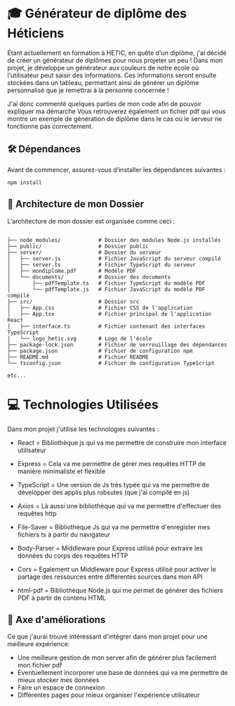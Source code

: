 # 🎓 Générateur de diplôme des Héticiens 

Étant actuellement en formation à HETIC, en quête d'un diplôme, j'ai décidé de créer un générateur de diplômes pour nous projeter un peu ! Dans mon projet, je développe un générateur aux couleurs de notre école où l'utilisateur peut saisir des informations. Ces informations seront ensuite stockées dans un tableau, permettant ainsi de générer un diplôme personnalisé que je remettrai à la personne concernée !


J'ai donc commenté quelques parties de mon code afin de pouvoir expliquer ma démarche 
Vous retrouverez également un fichier pdf qui vous montre un exemple de génération de diplôme dans le cas où le serveur ne fonctionne pas correctement.

## 🛠️ Dépendances

Avant de commencer, assurez-vous d'installer les dépendances suivantes :

```
npm install
```

## 📂 Architecture de mon Dossier

L'architecture de mon dossier est organisée comme ceci :

```

├── node_modules/            # Dossier des modules Node.js installés
├── public/                  # Dossier public
├── server/                  # Dossier du serveur
│   ├── server.js            # Fichier JavaScript du serveur compilé
│   ├── server.ts            # Fichier TypeScript du serveur
│   ├── mondiplome.pdf       # Modèle PDF
│   └── documents/           # Dossier des documents
│       ├── pdfTemplate.ts   # Fichier TypeScript du modèle PDF
│       └── pdfTemplate.js   # Fichier JavaScript du modèle PDF compilé
├── src/                     # Dossier src
│   ├── App.css              # Fichier CSS de l'application
│   ├── App.tsx              # Fichier principal de l'application React
│   ├── interface.ts         # Fichier contenant des interfaces TypeScript
│   └── logo_hetic.svg       # Logo de l'école
├── package-lock.json        # Fichier de verrouillage des dépendances
├── package.json             # Fichier de configuration npm
├── README.md                # Fichier README
└── tsconfig.json            # Fichier de configuration TypeScript

etc...

```

# 💻 Technologies Utilisées

Dans mon projet j'utilise les technologies suivantes :

- React = Bibliothèque js qui va me permettre de construire mon interface utilisateur 

- Express = Cela va me permettre de gérer mes requêtes HTTP de manière minimaliste et flexible

- TypeScript = Une version de Js très typée qui va me permettre de développer des applis plus robsutes (que j'ai compilé en js)

- Axios = Là aussi une bibliothèque qui va me permettre d'effectuer des requêtes http

- File-Saver = Bibliothèque Js qui va me permettre d'enregister mes fichiers ts à partir du navigateur

- Body-Parser =  Middleware pour Express utilisé pour extraire les données du corps des requêtes HTTP

- Cors = Egalement un Middleware pour Express utilisé pour activer le partage des ressources entre différentes sources dans mon API

- html-pdf = Bibliothèque Node.js qui me permet de générer des fichiers PDF à partir de contenu HTML


## 🌟 Axe d'améliorations 

Ce que j'aurai trouvé intéressant d'intégrer dans mon projet pour une meilleure expérience: 

- Une meilleure gestion de mon server afin de générer plus facilement mon fichier pdf 
- Eventuellement incorporer une base de données qui va me permettre de mieux stocker mes données 
- Faire un espace de connexion 
- Différentes pages pour mieux organiser l'expérience utilisateur 

